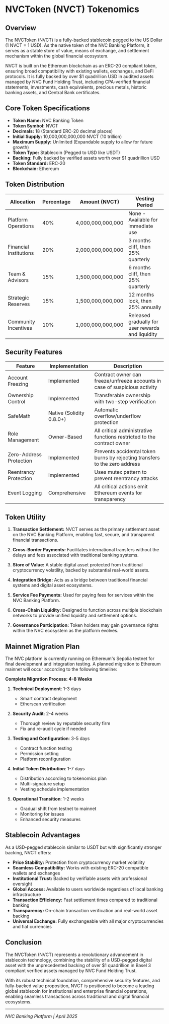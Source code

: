# NVCToken (NVCT) Tokenomics

## Overview

The NVCToken (NVCT) is a fully-backed stablecoin pegged to the US Dollar (1 NVCT = 1 USD). As the native token of the NVC Banking Platform, it serves as a stable store of value, means of exchange, and settlement mechanism within the global financial ecosystem.

NVCT is built on the Ethereum blockchain as an ERC-20 compliant token, ensuring broad compatibility with existing wallets, exchanges, and DeFi protocols. It is fully backed by over $1 quadrillion USD in audited assets managed by NVC Fund Holding Trust, including CPA-verified financial statements, investments, cash equivalents, precious metals, historic banking assets, and Central Bank certificates.

## Core Token Specifications

- **Token Name:** NVC Banking Token
- **Token Symbol:** NVCT
- **Decimals:** 18 (Standard ERC-20 decimal places)
- **Initial Supply:** 10,000,000,000,000 NVCT (10 trillion)
- **Maximum Supply:** Unlimited (Expandable supply to allow for future growth)
- **Token Type:** Stablecoin (Pegged to USD like USDT)
- **Backing:** Fully backed by verified assets worth over $1 quadrillion USD
- **Token Standard:** ERC-20
- **Blockchain:** Ethereum

## Token Distribution

| Allocation | Percentage | Amount (NVCT) | Vesting Period |
|------------|------------|---------------|----------------|
| Platform Operations | 40% | 4,000,000,000,000 | None - Available for immediate use |
| Financial Institutions | 20% | 2,000,000,000,000 | 3 months cliff, then 25% quarterly |
| Team & Advisors | 15% | 1,500,000,000,000 | 6 months cliff, then 25% quarterly |
| Strategic Reserves | 15% | 1,500,000,000,000 | 12 months lock, then 25% annually |
| Community Incentives | 10% | 1,000,000,000,000 | Released gradually for user rewards and liquidity |

## Security Features

| Feature | Implementation | Description |
|---------|---------------|-------------|
| Account Freezing | Implemented | Contract owner can freeze/unfreeze accounts in case of suspicious activity |
| Ownership Control | Implemented | Transferable ownership with two-step verification |
| SafeMath | Native (Solidity 0.8.0+) | Automatic overflow/underflow protection |
| Role Management | Owner-Based | All critical administrative functions restricted to the contract owner |
| Zero-Address Protection | Implemented | Prevents accidental token burns by rejecting transfers to the zero address |
| Reentrancy Protection | Implemented | Uses mutex pattern to prevent reentrancy attacks |
| Event Logging | Comprehensive | All critical actions emit Ethereum events for transparency |

## Token Utility

1. **Transaction Settlement:** NVCT serves as the primary settlement asset on the NVC Banking Platform, enabling fast, secure, and transparent financial transactions.

2. **Cross-Border Payments:** Facilitates international transfers without the delays and fees associated with traditional banking systems.

3. **Store of Value:** A stable digital asset protected from traditional cryptocurrency volatility, backed by substantial real-world assets.

4. **Integration Bridge:** Acts as a bridge between traditional financial systems and digital asset ecosystems.

5. **Service Fee Payments:** Used for paying fees for services within the NVC Banking Platform.

6. **Cross-Chain Liquidity:** Designed to function across multiple blockchain networks to provide unified liquidity and settlement options.

7. **Governance Participation:** Token holders may gain governance rights within the NVC ecosystem as the platform evolves.

## Mainnet Migration Plan

The NVC platform is currently running on Ethereum's Sepolia testnet for final development and integration testing. A planned migration to Ethereum mainnet will occur according to the following timeline:

**Complete Migration Process: 4-8 Weeks**

1. **Technical Deployment**: 1-3 days
   - Smart contract deployment
   - Etherscan verification

2. **Security Audit**: 2-4 weeks
   - Thorough review by reputable security firm
   - Fix and re-audit cycle if needed

3. **Testing and Configuration**: 3-5 days
   - Contract function testing
   - Permission setting
   - Platform reconfiguration

4. **Initial Token Distribution**: 1-7 days
   - Distribution according to tokenomics plan
   - Multi-signature setup
   - Vesting schedule implementation

5. **Operational Transition**: 1-2 weeks
   - Gradual shift from testnet to mainnet
   - Monitoring for issues
   - Enhanced security measures

## Stablecoin Advantages

As a USD-pegged stablecoin similar to USDT but with significantly stronger backing, NVCT offers:

- **Price Stability:** Protection from cryptocurrency market volatility
- **Seamless Compatibility:** Works with existing ERC-20 compatible wallets and exchanges
- **Institutional Trust:** Backed by verifiable assets with professional oversight
- **Global Access:** Available to users worldwide regardless of local banking infrastructure
- **Transaction Efficiency:** Fast settlement times compared to traditional banking
- **Transparency:** On-chain transaction verification and real-world asset backing
- **Universal Exchange:** Fully exchangeable with all major cryptocurrencies and fiat currencies

## Conclusion

The NVCToken (NVCT) represents a revolutionary advancement in stablecoin technology, combining the stability of a USD-pegged digital asset with the unprecedented backing of over $1 quadrillion in Basel 3 compliant verified assets managed by NVC Fund Holding Trust. 

With its robust technical foundation, comprehensive security features, and fully-backed value proposition, NVCT is positioned to become a leading global stablecoin for institutional and enterprise financial operations, enabling seamless transactions across traditional and digital financial ecosystems.

---

*NVC Banking Platform | April 2025*
